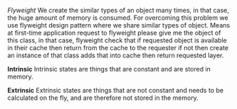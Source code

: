 
*Flyweight*
We create the similar types of an object many times, in that case, the huge amount of memory is consumed.  For overcoming this problem we use flyweight design pattern where we share similar types of object. Means at first-time application request to flyweight please give me the object of this class, in that case, flyweight check that if requested object is available in their cache then return from the cache to the requester if not then create an instance of that class adds that into cache then return requested layer.

**Intrinsic** Intrinsic states are things that are constant and are stored in memory.

**Extrinsic** Extrinsic states are things that are not constant and needs to be calculated on the fly, and are therefore not stored in the memory. 